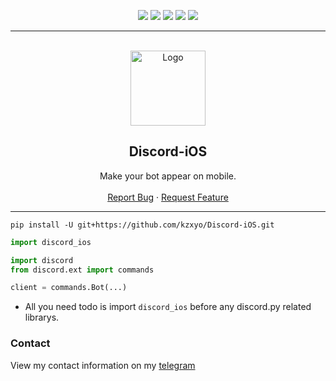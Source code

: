 <div id="top"></div>
<p align="center">
  <img src="https://img.shields.io/github/contributors/dropout1337/Discord-iOS.svg?style=for-the-badge"/>
  <img src="https://img.shields.io/github/forks/dropout1337/Discord-iOS.svg?style=for-the-badge"/>
  <img src="https://img.shields.io/github/stars/dropout1337/Discord-iOS.svg?style=for-the-badge"/>
  <img src="https://img.shields.io/github/issues/dropout1337/Discord-iOS.svg?style=for-the-badge"/>
  <img src="https://img.shields.io/github/license/dropout1337/Discord-iOS.svg?style=for-the-badge"/>
</p>
  
---------------------------------------
  
<br/>
<div align="center">
  <a href="https://github.com/dropout1337/Discord-iOS">
    <img src="https://discord.com/assets/9f6f9cd156ce35e2d94c0e62e3eff462.png" alt="Logo" width="120" height="120">
  </a>
  
  <h2 align="center">Discord-iOS</h3>

  <p align="center">
    Make your bot appear on mobile.
    <br />
    <br />
    <a href="https://github.com/dropout1337/Discord-iOS/issues">Report Bug</a>
    ·
    <a href="https://github.com/dropout1337/Discord-iOS/issues">Request Feature</a>
  </p>
</div>

---------------------------------------

```
pip install -U git+https://github.com/kzxyo/Discord-iOS.git
```

```py
import discord_ios

import discord
from discord.ext import commands

client = commands.Bot(...)
```
- All you need todo is import `discord_ios` before any discord.py related librarys.

### Contact
View my contact information on my [telegram](https://t.me/dropoutuwu/)
